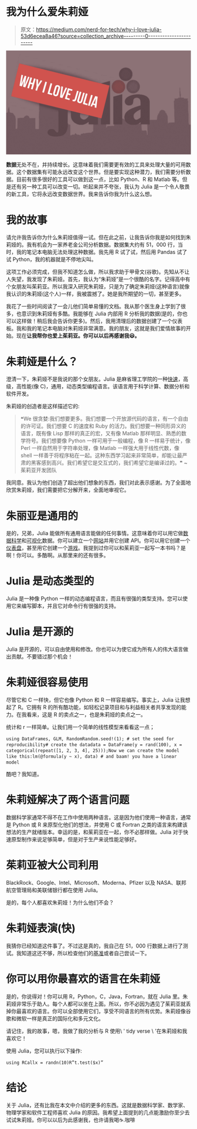 # 我为什么爱朱莉娅

> 原文：<https://medium.com/nerd-for-tech/why-i-love-julia-53d6ecea8a46?source=collection_archive---------0----------------------->

![](img/64e5a1d5eca44a0d0006642a47f17edb.png)

**数据**无处不在，并持续增长。这意味着我们需要更有效的工具来处理大量的可用数据。这个数据集有可能永远改变这个世界。但是要实现这种潜力，我们需要分析数据。目前有很多很好的工具可以做到这一点，比如 Python、R 和 Matlab 等。但是还有另一种工具可以改变一切。听起来并不夸张，我认为 Julia 是一个令人敬畏的新工具，它将永远改变数据世界。我来告诉你我为什么这么想。

# 我的故事

请允许我告诉你为什么朱莉娅值得一试。但在此之前，让我告诉你我是如何找到朱莉娅的。我有机会为一家养老金公司分析数据。数据集大约有 51，000 行，当时，我的笔记本电脑无法处理这种数据。我先用 R 试了试，然后用 Pandas 试了试 Python，我的机器就是不停地尖叫。

这项工作必须完成，但我不知道怎么做，所以我求助于甲骨文(谷歌)。先知从不让人失望，我发现了朱莉娅。首先，我认为“朱莉娅”是一个很酷的名字。记得高中有个女朋友叫茱莉亚。所以我深入研究朱莉娅，只是为了确定朱莉娅(这种语言)就像我认识的朱莉娅(这个人)一样，我被震撼了。她是我所期望的一切，甚至更多。

我花了一些时间阅读了一会儿他们简单易懂的文档。我从那个医生身上学到了很多，也意识到朱莉娅有多酷。我能够在 Julia 内部用 R 分析我的数据(是的，你也可以这样做！稍后我会告诉你更多)。然后，我用清理后的数据创建了一个仪表板。我和我的笔记本电脑对朱莉娅非常满意。我的朋友，这就是我们爱情故事的开始。现在**让我帮你也爱上茱莉亚。你可以以后再感谢我😃。**

# 朱莉娅是什么？

澄清一下，朱莉娅不是我说的那个女朋友。Julia 是麻省理工学院的一种[快速](https://julialang.org/benchmarks/)，高级，高性能(像 C)，通用，动态类型编程语言。该语言用于科学计算、数据分析和软件开发。

朱莉娅的创造者是这样描述它的:

> ❝We 很贪婪:我们想要更多。我们想要一个开放源代码的语言，有一个自由的许可证。我们想要 C 的速度和 Ruby 的活力。我们想要一种同形异义的语言，既有像 Lisp 那样的真正的宏，又有像 Matlab 那样明显、熟悉的数学符号。我们想要像 Python 一样可用于一般编程，像 R 一样易于统计，像 Perl 一样自然用于字符串处理，像 Matlab 一样强大用于线性代数，像 shell 一样善于将程序粘在一起。这种东西学习起来非常简单，却能让最严肃的黑客感到高兴。我们希望它是交互式的，我们希望它是编译过的。❞ ~茱莉亚开发团队

我同意。我认为他们创造了超出他们想象的东西，我们对此表示感谢。为了全面地欣赏朱莉娅，我们需要把它分解开来，全面地审视它。

# 朱丽亚是通用的

是的，兄弟，Julia 能做所有通用语言能做的任何事情。这意味着你可以用它做[数据科学](https://dataframes.juliadata.org/stable/)和[可视化](http://docs.juliaplots.org/latest/)数据。你可以建立一个[网站](https://genieframework.com/)并用它创建 API。你可以用它创建一个[仪表盘](https://stipple.app/)，甚至用它创建一个[游戏](https://github.com/JuliaGaming)。我提到过你可以和茱莉亚一起写一本书吗？是啊！你可以。多酷啊。从那里来的还有很多。

# Julia 是动态类型的

Julia 是一种像 Python 一样的动态编程语言，而且有很强的类型支持。您可以使用它来编写脚本，并且它对命令行有很强的支持。

# Julia 是开源的

Julia 是开源的，可以自由使用和修改。你也可以为使它成为所有人的伟大语言做出贡献。不要错过那个机会！

# 朱莉娅很容易使用

尽管它和 C 一样快，但它也像 Python 和 R 一样容易编写。事实上，Julia 让我想起了 R。它拥有 R 的所有酷功能，如轻松记录项目和与利益相关者共享发现的能力。在我看来，这是 R 的卖点之一，也是朱莉娅的卖点之一。

统计和 r 一样简单。让我们用一个简单的线性模型来看看这一点；

```
using DataFrames, GLM, RandomRandom.seed!(1); # set the seed for reproducibility# create the datadata = DataFrame(y = rand(100), x = categorical(repeat([1, 2, 3, 4], 25)));Now we can create the model like this:lm(@formula(y ~ x), data) # and baam! you have a linear model
```

酷吧？我知道。

# 朱莉娅解决了两个语言问题

数据科学家通常不得不在工作中使用两种语言。这是因为他们使用一种语言，通常是 Python 或 R 来原型化他们的想法，并使用 C 或 Fortran 之类的语言来构建该想法的生产就绪版本。幸运的是，和茱莉亚在一起，你不必那样做。Julia 对于快速原型制作来说足够简单，但是对于生产来说性能足够好。

# 茱莉亚被大公司利用

BlackRock、Google、Intel、Microsoft、Moderna、Pfizer 以及 NASA、联邦航空管理局和美联储银行都在使用 Julia。

是的，每个人都喜欢朱莉娅！为什么他们不会？

# 朱莉娅表演(快)

我猜你已经知道这件事了。不过这是真的，我自己在 51，000 行数据上进行了测试。我知道这还不够，所以检查他们的[基准](https://julialang.org/benchmarks/)或者自己尝试一下。

# 你可以用你最喜欢的语言在朱莉娅

是的，你说得对！你可以用 R，Python，C，Java，Fortran，就在 Julia 里。朱莉娅非常乐于助人。每个人都可以坐在上面。所以，你不必因为遇见了茱莉亚就丢掉你最喜欢的语言。你可以全部使用它们，享受不同语言的所有优势。朱莉娅像谷歌和微软一样是真正的国际化和多元文化。

请记住，我的故事，嗯，我做了我的分析与 R 使用\ ' tidy verse \ '在朱莉娅和我喜欢它！

使用 Julia，您可以执行以下操作:

```
using RCallx = randn(10)R”t.test($x)”
```

# 结论

关于 Julia，还有比我在本文中介绍的更多的东西。这就是数据科学家、数学家、物理学家和软件工程师喜欢 Julia 的原因。我希望上面提到的几点能激励你至少去试试朱莉娅。你可以以后为此感谢我，也许请我喝☕.咖啡